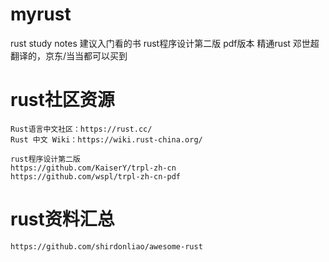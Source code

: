 # myrust
  rust study notes
  建议入门看的书
    rust程序设计第二版 pdf版本
    精通rust 邓世超翻译的，京东/当当都可以买到

# rust社区资源

    Rust语言中文社区：https://rust.cc/
    Rust 中文 Wiki：https://wiki.rust-china.org/

    rust程序设计第二版
    https://github.com/KaiserY/trpl-zh-cn
    https://github.com/wspl/trpl-zh-cn-pdf

# rust资料汇总

    https://github.com/shirdonliao/awesome-rust